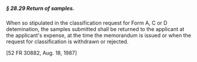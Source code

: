 ##### § 28.29 Return of samples. #####

When so stipulated in the classification request for Form A, C or D detemination, the samples submitted shall be returned to the applicant at the applicant's expense, at the time the memorandum is issued or when the request for classification is withdrawn or rejected.

[52 FR 30882, Aug. 18, 1987]